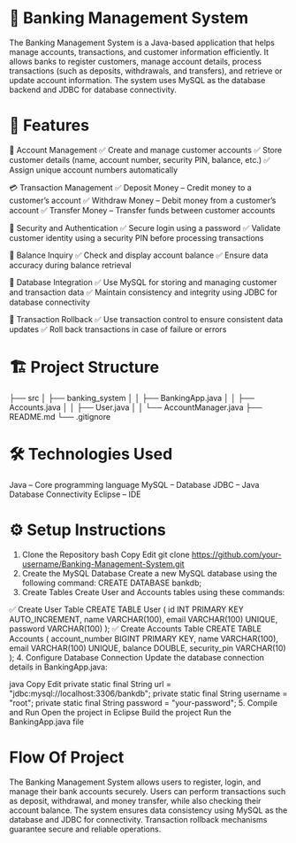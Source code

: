 # 🚀 Banking Management System
The Banking Management System is a Java-based application that helps manage accounts, transactions, and customer information efficiently. It allows banks to register customers, manage account details, process transactions (such as deposits, withdrawals, and transfers), and retrieve or update account information. The system uses MySQL as the database backend and JDBC for database connectivity.

# 📌 Features
🏦 Account Management
✅ Create and manage customer accounts
✅ Store customer details (name, account number, security PIN, balance, etc.)
✅ Assign unique account numbers automatically

💳 Transaction Management
✅ Deposit Money – Credit money to a customer’s account
✅ Withdraw Money – Debit money from a customer’s account
✅ Transfer Money – Transfer funds between customer accounts

🔐 Security and Authentication
✅ Secure login using a password
✅ Validate customer identity using a security PIN before processing transactions

💼 Balance Inquiry
✅ Check and display account balance
✅ Ensure data accuracy during balance retrieval

📂 Database Integration
✅ Use MySQL for storing and managing customer and transaction data
✅ Maintain consistency and integrity using JDBC for database connectivity

🔄 Transaction Rollback
✅ Use transaction control to ensure consistent data updates
✅ Roll back transactions in case of failure or errors


# 🏗️ Project Structure
├── src
│   ├── banking_system
│   │   ├── BankingApp.java
│   │   ├── Accounts.java
│   │   ├── User.java
│   │   └── AccountManager.java
├── README.md
└── .gitignore

# 🛠️ Technologies Used
Java – Core programming language
MySQL – Database
JDBC – Java Database Connectivity
Eclipse – IDE

# ⚙️ Setup Instructions
1. Clone the Repository
bash
Copy
Edit
git clone https://github.com/your-username/Banking-Management-System.git
2. Create the MySQL Database
Create a new MySQL database using the following command:
CREATE DATABASE bankdb;
3. Create Tables
Create User and Accounts tables using these commands:


✅ Create User Table
CREATE TABLE User (
    id INT PRIMARY KEY AUTO_INCREMENT,
    name VARCHAR(100),
    email VARCHAR(100) UNIQUE,
    password VARCHAR(100)
);
✅ Create Accounts Table
CREATE TABLE Accounts (
    account_number BIGINT PRIMARY KEY,
    name VARCHAR(100),
    email VARCHAR(100) UNIQUE,
    balance DOUBLE,
    security_pin VARCHAR(10)
);
4. Configure Database Connection
Update the database connection details in BankingApp.java:

java
Copy
Edit
private static final String url = "jdbc:mysql://localhost:3306/bankdb";
private static final String username = "root";
private static final String password = "your-password";
5. Compile and Run
Open the project in Eclipse
Build the project
Run the BankingApp.java file

# Flow Of Project
The Banking Management System allows users to register, login, and manage their bank accounts securely. Users can perform transactions such as deposit, withdrawal, and money transfer, while also checking their account balance. The system ensures data consistency using MySQL as the database and JDBC for connectivity. Transaction rollback mechanisms guarantee secure and reliable operations.


